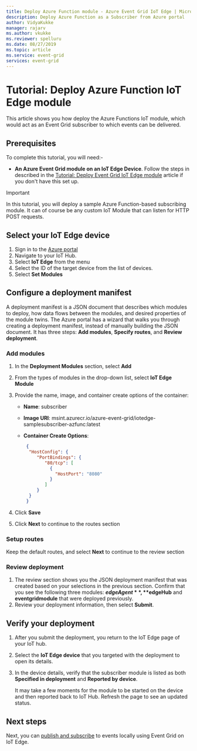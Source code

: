 ```yaml
---
title: Deploy Azure Function module - Azure Event Grid IoT Edge | Microsoft Docs 
description: Deploy Azure Function as a Subscriber from Azure portal
author: VidyaKukke
manager: rajarv
ms.author: vkukke
ms.reviewer: spelluru 
ms.date: 08/27/2019
ms.topic: article
ms.service: event-grid
services: event-grid
---
```


# Tutorial: Deploy Azure Function IoT Edge module
This article shows you how deploy the Azure Functions IoT module, which would act as an Event Grid subscriber to which events can be delivered.

## Prerequisites
To complete this tutorial, you will need:-

* **An Azure Event Grid module on an IoT Edge Device**. Follow the steps in described in the [Tutorial: Deploy Event Grid IoT Edge module](deploy-event-grid-portal.md) article if you don't have this set up. 

>[!IMPORTANT]
>In this tutorial, you will deploy a sample Azure Function-based subscribing module. It can of course be any custom IoT Module that can listen for HTTP POST requests.

## Select your IoT Edge device

1. Sign in to the [Azure portal](https://portal.azure.com)
1. Navigate to your IoT Hub.
1. Select **IoT Edge** from the menu
1. Select the ID of the target device from the list of devices.
1. Select **Set Modules**

## Configure a deployment manifest
A deployment manifest is a JSON document that describes which modules to deploy, how data flows between the modules, and desired properties of the module twins. The Azure portal has a wizard that walks you through creating a deployment manifest, instead of manually building the JSON document. It has three steps: **Add modules**, **Specify routes**, and **Review deployment**.

### Add modules

1. In the **Deployment Modules** section, select **Add**
1. From the types of modules in the drop-down list, select **IoT Edge Module**
1. Provide the name, image, and container create options of the container:

   * **Name**: subscriber
   * **Image URI**: msint.azurecr.io/azure-event-grid/iotedge-samplesubscriber-azfunc:latest
   * **Container Create Options**:

       ```json
        {
         "HostConfig": {
            "PortBindings": {
               "80/tcp": [
                 {  
                   "HostPort": "8080"
                 }
               ]
            }
         }
        }
        ```

 1. Click **Save**
 1. Click **Next** to continue to the routes section

 ### Setup routes
Keep the default routes, and select **Next** to continue to the review section

### Review deployment

1. The review section shows you the JSON deployment manifest that was created based on your selections in the previous section. Confirm that you see the following three modules: **$edgeAgent**, **$edgeHub** and **eventgridmodule** that were deployed previously.
1. Review your deployment information, then select **Submit**.

## Verify your deployment

1. After you submit the deployment, you return to the IoT Edge page of your IoT hub.
1. Select the **IoT Edge device** that you targeted with the deployment to open its details.
1. In the device details, verify that the subscriber module is listed as both **Specified in deployment** and **Reported by device**.

    It may take a few moments for the module to be started on the device and then reported back to IoT Hub. Refresh the page to see an updated status.

## Next steps

Next, you can [publish and subscribe](pub-sub-events-webhook-local.md) to events locally using Event Grid on IoT Edge.